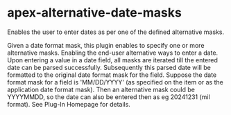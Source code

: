 # apex-alternative-date-masks
Enables the user to enter dates as per one of the defined alternative masks.

Given a date format mask, this plugin enables to specify one or more alternative masks. Enabling the end-user alternative ways to enter a date. Upon entering a value in a date field, all masks are iterated till the entered date can be parsed successfully. Subsequently this parsed date will be formatted to the original date format mask for the field.
Suppose the date format mask for a field is 'MM/DD/YYYY' (as specified on the item or as the application date format mask). Then an alternative mask could be YYYYMMDD, so the date can also be entered then as eg 20241231 (mil format). See Plug-In Homepage for details.
